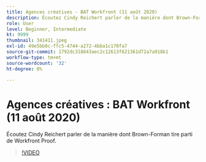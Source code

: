 ```yaml
---
title: Agences créatives - BAT Workfront (11 août 2020)
description: Écoutez Cindy Reichert parler de la manière dont Brown-Forman tire parti de Workfront Proof.
role: User
level: Beginner, Intermediate
kt: 9999
thumbnail: 341411.jpeg
exl-id: 49e5bb0c-ffc5-4744-a272-4bba1c170fa7
source-git-commit: 1792dc318643aec2c12613f621361d72a7a918b1
workflow-type: tm+mt
source-wordcount: '32'
ht-degree: 0%

---
```


# Agences créatives : BAT Workfront (11 août 2020)

Écoutez Cindy Reichert parler de la manière dont Brown-Forman tire parti de Workfront Proof.

>[!VIDEO](https://video.tv.adobe.com/v/341411/?quality=12&learn=on)
